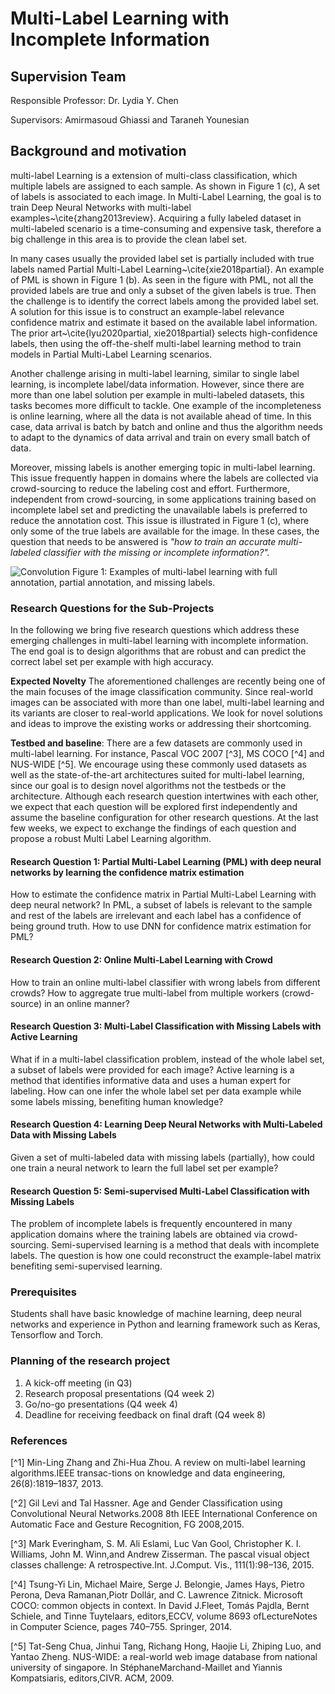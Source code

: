 # Multi-Label Learning with Incomplete Information

## Supervision Team

Responsible Professor: Dr. Lydia Y. Chen

Supervisors: Amirmasoud Ghiassi and Taraneh Younesian

## Background and motivation

multi-label Learning is a extension of multi-class classification, which multiple labels are assigned to each sample. As shown in Figure 1 (c), A set of labels is associated to each image. In Multi-Label Learning, the goal is to train Deep Neural Networks with multi-label examples~\cite{zhang2013review}. Acquiring a fully labeled dataset in multi-labeled scenario is a time-consuming and expensive task, therefore a big challenge in this area is to provide the clean label set. 

In many cases usually the provided label set is partially included with true labels named Partial Multi-Label Learning~\cite{xie2018partial}. An example of PML is shown in Figure 1 (b). As seen in the figure with PML, not all the provided labels are true and only a subset of the given labels is true. Then the challenge is to identify the correct labels among the provided label set. A solution for this issue is to construct an example-label relevance confidence matrix and estimate it based on the available label information. The prior art~\cite{lyu2020partial, xie2018partial} selects high-confidence labels, then using the off-the-shelf multi-label learning method to train models in Partial Multi-Label Learning scenarios.      

Another challenge arising in multi-label learning, similar to single label learning, is incomplete label/data information. However, since there are more than one label solution per example in multi-labeled datasets, this tasks becomes more difficult to tackle. One example of the incompleteness is online learning, where all the data is not available ahead of time. In this case, data arrival is batch by batch and online and thus the algorithm needs to adapt to the dynamics of data arrival and train on every small batch of data.

Moreover, missing labels is another emerging topic in multi-label learning. This issue frequently happen in domains where the labels are collected via crowd-sourcing to reduce the labeling cost and effort. Furthermore, independent from crowd-sourcing, in some applications training based on incomplete label set and predicting the unavailable labels is preferred to reduce the annotation cost. This issue is illustrated in Figure 1 (c), where only some of the true labels are available for the image. In these cases, the question that needs to be answered is *"how to train an accurate multi-labeled classifier with the missing or incomplete information?".*

![Convolution]()
Figure 1: Examples of multi-label learning with full annotation, partial annotation, and missing labels.


### Research Questions for the Sub-Projects

In the following we bring five research questions which address these emerging challenges in multi-label learning with incomplete information. The end goal is to design algorithms that are robust and can predict the correct label set per example with high accuracy. 


**Expected Novelty** The aforementioned challenges are recently being one of the main focuses of the image classification community. Since real-world images can be associated with more than one label, multi-label learning and its variants are closer to real-world applications. We look for novel solutions and ideas to improve the existing works or addressing their shortcoming. 

**Testbed and baseline**: There are a few datasets are commonly used in multi-label learning. For instance, Pascal VOC 2007 [^3], MS COCO [^4] and NUS-WIDE [^5]. We encourage using these commonly used datasets as well as the state-of-the-art architectures suited for multi-label learning, since our goal is to design novel algorithms not the testbeds or the architecture. Although each research question intertwines with each other, we expect that each question will be explored first independently and assume the baseline configuration for other research questions. At the last few weeks, we expect to exchange the findings of each question and propose a robust Multi Label Learning algorithm. 

#### Research Question 1: Partial Multi-Label Learning (PML) with deep neural networks by learning the confidence matrix estimation
How to estimate the confidence matrix in Partial Multi-Label Learning with deep neural network? In PML, a subset of labels is relevant to the sample and rest of the labels are irrelevant and each label has a confidence of being ground truth. How to use DNN for confidence matrix estimation for PML?

#### Research Question 2: Online Multi-Label Learning with Crowd
How to train an online multi-label classifier with wrong labels from different crowds? How to aggregate true multi-label from multiple workers (crowd-source) in an online manner?

#### Research Question 3: Multi-Label Classification with Missing Labels with Active Learning
What if in a multi-label classification problem, instead of the whole label set, a subset of labels were provided for each image? Active learning is a method that identifies informative data and uses a human expert for labeling. How can one infer the whole label set per data example while some labels missing, benefiting human knowledge?  

#### Research Question 4: Learning Deep Neural Networks with Multi-Labeled Data with Missing Labels
Given a set of multi-labeled data with missing labels (partially), how could one train a neural network to learn the full label set per example?  

#### Research Question 5: Semi-supervised Multi-Label Classification with Missing Labels
The problem of incomplete labels is frequently encountered in many application domains where the training labels are obtained via crowd-sourcing. Semi-supervised learning is a method that deals with incomplete labels. The question is how one could reconstruct the example-label matrix benefiting semi-supervised learning.

### Prerequisites 
Students shall have basic knowledge of machine learning, deep neural networks and experience in Python and learning framework such as Keras, Tensorflow and Torch. 

### Planning of the research project
1. A kick-off meeting (in Q3)
2. Research proposal presentations (Q4 week 2)
3. Go/no-go presentations (Q4 week 4)
4. Deadline for receiving feedback on final draft (Q4 week 8)



### References

[^1] Min-Ling Zhang and Zhi-Hua Zhou. A review on multi-label learning algorithms.IEEE transac-tions on knowledge and data engineering, 26(8):1819–1837, 2013.

[^2] Gil Levi and Tal Hassner. Age and Gender Classification using Convolutional Neural Networks.2008 8th IEEE International Conference on Automatic Face and Gesture Recognition, FG 2008,2015.

[^3] Mark Everingham, S. M. Ali Eslami, Luc Van Gool, Christopher K. I. Williams, John M. Winn,and Andrew Zisserman.  The pascal visual object classes challenge: A retrospective.Int. J.Comput. Vis., 111(1):98–136, 2015.

[^4] Tsung-Yi Lin, Michael Maire, Serge J. Belongie, James Hays, Pietro Perona, Deva Ramanan,Piotr Dollár, and C. Lawrence Zitnick. Microsoft COCO: common objects in context. In David J.Fleet, Tomás Pajdla, Bernt Schiele, and Tinne Tuytelaars, editors,ECCV, volume 8693 ofLectureNotes in Computer Science, pages 740–755. Springer, 2014.

[^5] Tat-Seng Chua, Jinhui Tang, Richang Hong, Haojie Li, Zhiping Luo, and Yantao Zheng. NUS-WIDE: a real-world web image database from national university of singapore.  In StéphaneMarchand-Maillet and Yiannis Kompatsiaris, editors,CIVR. ACM, 2009. 
